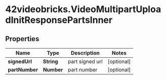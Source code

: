 # 42videobricks.VideoMultipartUploadInitResponsePartsInner

## Properties

Name | Type | Description | Notes
------------ | ------------- | ------------- | -------------
**signedUrl** | **String** | part signed url | [optional] 
**partNumber** | **Number** | part number | [optional] 


